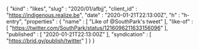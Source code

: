 {
  "kind" : "likes",
  "slug" : "2020/01/afbjj",
  "client_id" : "https://indigenous.realize.be",
  "date" : "2020-01-21T22:13:00Z",
  "h" : "h-entry",
  "properties" : {
    "name" : [ "Like of @SouthPark's tweet" ],
    "like-of" : [ "https://twitter.com/SouthPark/status/1216096211633156096" ],
    "published" : [ "2020-01-21T22:13:00Z" ],
    "syndication" : [ "https://brid.gy/publish/twitter" ]
  }
}
